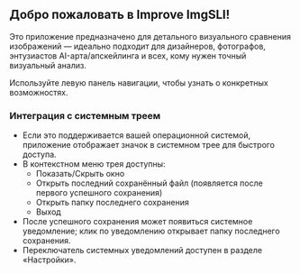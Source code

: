 ## Добро пожаловать в Improve ImgSLI!

Это приложение предназначено для детального визуального сравнения изображений — идеально подходит для дизайнеров, фотографов, энтузиастов AI-арта/апскейлинга и всех, кому нужен точный визуальный анализ.

Используйте левую панель навигации, чтобы узнать о конкретных возможностях.


### Интеграция с системным треем

- Если это поддерживается вашей операционной системой, приложение отображает значок в системном трее для быстрого доступа.
- В контекстном меню трея доступны:
  - Показать/Скрыть окно
  - Открыть последний сохранённый файл (появляется после первого успешного сохранения)
  - Открыть папку последнего сохранения
  - Выход
- После успешного сохранения может появиться системное уведомление; клик по уведомлению открывает папку последнего сохранения.
- Переключатель системных уведомлений доступен в разделе «Настройки».

